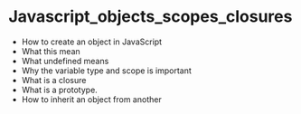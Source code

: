 Javascript_objects_scopes_closures
=====
- How to create an object in JavaScript
- What this mean
- What undefined means
- Why the variable type and scope is important
- What is a closure
- What is a prototype.
- How to inherit an object from another
